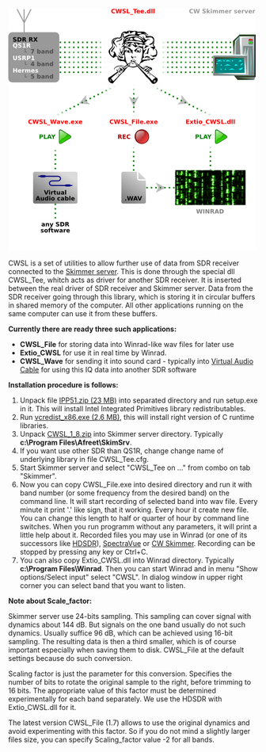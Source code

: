 ![](./CWSL.png)

CWSL is a set of utilities to allow further use of data from SDR receiver connected to the [Skimmer server](http://www.dxatlas.com/SkimServer/). 
This is done through the special dll CWSL_Tee, whitch acts as driver for another SDR receiver. 
It is inserted between the real driver of SDR receiver and Skimmer server.
Data from the SDR receiver going through this library, which is storing it in circular buffers in shared memory of the computer. 
All other applications running on the same computer can use it from these buffers.

**Currently there are ready three such applications:**

*   **CWSL_File** for storing data into Winrad-like wav files for later use
*   **Extio_CWSL** for use it in real time by Winrad.
*   **CWSL_Wave** for sending it into sound card - typically into [Virtual Audio Cable](http://software.muzychenko.net/eng/vac.htm) for using this IQ data into another SDR software

**Installation procedure is follows:**

1.  Unpack file [IPP51.zip (23 MB)](./bin/IPP51.zip) into separated directory and run setup.exe in it. This will install Intel Integrated Primitives library redistributables.
2.  Run [vcredist_x86.exe (2.6 MB)](./bin/vcredist_x86.exe), this will install right version of C runtime libraries.
3.  Unpack [CWSL_1_8.zip](./bin/CWSL_1_8.zip) into Skimmer server directory. Typically **c:\Program Files\Afreet\SkimSrv**.
4.  If you want use other SDR than QS1R, change change name of underlying library in file CWSL_Tee.cfg.
5.  Start Skimmer server and select "CWSL_Tee on ..." from combo on tab "Skimmer".
6.  Now you can copy CWSL_File.exe into desired directory and run it with band number (or some frequency from the desired band) on the command line. It will start recording of selected band into wav file. Every minute it print '.' like sign, that it working. Every hour it create new file. You can change this length to half or quarter of hour by command line switches. When you run programm without any parameters, it will print a little help about it. Recorded files you may use in Winrad (or one of its successors like [HDSDR](http://www.hdsdr.de/)), [SpectraVue](http://www.moetronix.com/spectravue.htm) or [CW Skimmer](http://www.dxatlas.com/CwSkimmer). Recording can be stopped by pressing any key or Ctrl+C.
7.  You can also copy Extio_CWSL.dll into Winrad directory. Typically **c:\Program Files\Winrad**. Then you can start Winrad and in menu "Show options/Select input" select "CWSL". In dialog window in upper right corner you can select band that you want to listen.

**Note about Scale_factor:**

Skimmer server use 24-bits sampling. This sampling can cover signal with dynamics about 144 dB. 
But signals on the one band usually do not such dynamics. 
Usually suffice 96 dB, which can be achieved using 16-bit sampling. 
The resulting data is then a third smaller, which is of course important especially when saving them to disk. 
CWSL_File at the default settings because do such conversion.

Scaling factor is just the parameter for this conversion. 
Specifies the number of bits to rotate the original sample to the right, before trimming to 16 bits. 
The appropriate value of this factor must be determined experimentally for each band separately. 
We use the HDSDR with Extio_CWSL.dll for it.

The latest version CWSL_File \(1.7\) allows to use the original dynamics and avoid experimenting with this factor. 
So if you do not mind a slightly larger files size, you can specify Scaling\_factor value -2 for all bands.
